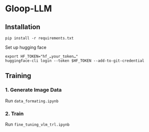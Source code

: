 # Gloop-LLM

## Installation
```pip install -r requirements.txt```

Set up hugging face

```
export HF_TOKEN="hf_…your_token…"
huggingface-cli login --token $HF_TOKEN --add-to-git-credential
```

## Training
### 1. Generate Image Data
Run `data_formating.ipynb`

### 2. Train
Run `fine_tuning_vlm_trl.ipynb`